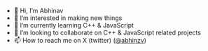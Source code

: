 - 👋 Hi, I’m Abhinav
- 👀 I’m interested in making new things
- 🌱 I’m currently learning C++ & JavaScript
- 💞️ I’m looking to collaborate on C++ & JavaScript related projects
- 📫 How to reach me on X (twitter) (<a href="https://x.com/abhinzv" target="_blank">@abhinzv</a>)

<!---
A69V/A69V is a ✨ special ✨ repository because its `README.md` (this file) appears on your GitHub profile.
You can click the Preview link to take a look at your changes.
--->
